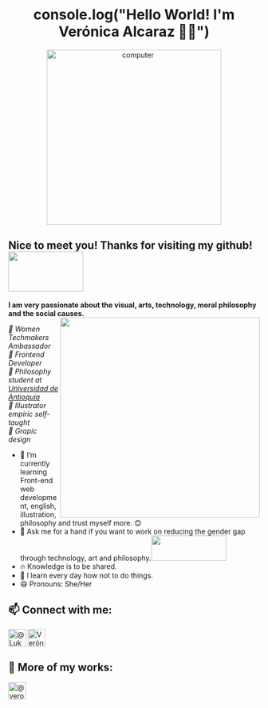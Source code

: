 <h1 align="center">console.log("Hello World! I'm Verónica Alcaraz 👋🏽")</h1>

<p align="center"><img src="https://i.pinimg.com/originals/47/37/f3/4737f384e164cab17788950cca6a312c.gif" alt="computer" width="350"></p>

## Nice to meet you! Thanks for visiting my github! <img src="https://i.pinimg.com/originals/30/29/e0/3029e081d7064945c3ad85cc00b39b19.gif" width="150" height="80">

**I am very passionate about the visual, arts, technology, moral philosophy and the social causes.**  <img src="https://user-images.githubusercontent.com/60724393/102133428-16122f00-3e23-11eb-8eb9-9c0701d010fd.png" align="right" width="400" height="400">

<em>🌸 Women Techmakers Ambassador</br>
🌸 Frontend Developer</br>
🌸 Philosophy student at <a href="http://www.udea.edu.co/wps/portal/udea/web/inicio/!ut/p/z1/hY7LDoIwEEW_hQVbOiCY6q5BXCAKJhixGwOmFkyhpCD8vo0aExMfs5u5554MoihDtMmHiud9JZtc6P1Ap0c88x2buBBhwEsg2zQK3N0aIPbQ_h9AdQxfhoDu0zvyMsDK9rQhSDZp7CeL0HkCPxwholzI4vEuaYoJ5ogqdmaKKeuq9Lns-7abm2DCOI4Wl5ILZp1kbcKnSim7HmXvJGrrDC6eGCJiGDfCwP1f/dz/d5/L2dBISEvZ0FBIS9nQSEh/">Universidad de Antioquia</a></br>
🌸 Illustrator empiric self-taught</br>
🌸 Grapic design</em>

- 🌱 I’m currently learning Front-end web development, english, illustration, philosophy and 
trust myself more. 😊
- 💬 Ask me for a hand if you want to work on reducing the gender gap through technology, art and philosophy.<img src="https://media1.giphy.com/media/QsaiIvycrS0Yq4Apf7/source.gif" width="150" height="50">
- 🔥 Knowledge is to be shared.
- 📖 I learn every day how not to do things.
- 😄 Pronouns: She/Her

## 📫 Connect with me:

<a href="https://twitter.com/Lukaina_co" target="_blank"><img align="center" src="https://image.flaticon.com/icons/png/512/2111/2111580.png" alt="@Lukaina_co" height="35" width="35" /></a>
<a href="https://www.linkedin.com/in/ver%C3%B3nica-alcaraz-machado/" target="_blank"><img align="center" src="https://image.flaticon.com/icons/png/512/2111/2111368.png" alt="Verónica Alcaraz Machado" height="35" width="35" /></a>

## 🔨 More of my works:
<a href="https://codepen.io/veroalcaraz" target="_blank"><img align="center" src="https://image.flaticon.com/icons/png/512/2111/2111262.png" alt="@veroalcaraz" height="35" width="35" /></a>

<!--
**Lukaina/Lukaina** is a ✨ _special_ ✨ repository because its `README.md` (this file) appears on your GitHub profile.



